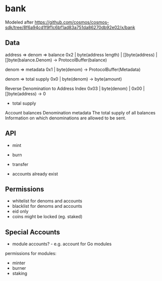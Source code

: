 # bank

Modeled after
https://github.com/cosmos/cosmos-sdk/tree/8f6a94cd1f9f1c6bf1ad83a751da86270db92e02/x/bank

## Data


address => denom => balance
0x2 | byte(address length) | []byte(address) | []byte(balance.Denom) -> ProtocolBuffer(balance)

denom => metadata
0x1 | byte(denom) -> ProtocolBuffer(Metadata)

denom => total supply
0x0 | byte(denom) -> byte(amount)

Reverse Denomination to Address Index
0x03 | byte(denom) | 0x00 | []byte(address) -> 0

- total supply

Account balances
Denomination metadata
The total supply of all balances
Information on which denominations are allowed to be sent.

## API

- mint
- burn
- transfer

- accounts already exist

## Permissions

- whitelist for denoms and accounts
- blacklist for denoms and accounts
- eid only
- coins might be locked (eg. staked)


## Special Accounts

- module accounts? - e.g. account for Go modules

permissions for modules:
- minter
- burner
- staking



